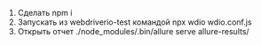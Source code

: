 1. Сделать npm i
2. Запускать из webdriverio-test командой npx wdio wdio.conf.js
3. Открыть отчет ./node_modules/.bin/allure serve allure-results/

